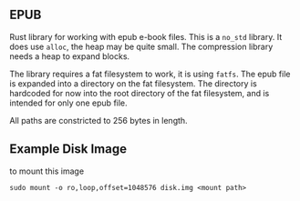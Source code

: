 ## EPUB

Rust library for working with epub e-book files. This is a `no_std`
library. It does use `alloc`, the heap may be quite small. The
compression library needs a heap to expand blocks.

The library requires a fat filesystem to work, it is using `fatfs`.
The epub file is expanded into a directory on the fat
filesystem. The directory is hardcoded for now into the root directory
of the fat filesystem, and is intended for only one epub file.

All paths are constricted to 256 bytes in length.

## Example Disk Image

to mount this image
```
sudo mount -o ro,loop,offset=1048576 disk.img <mount path>
```
